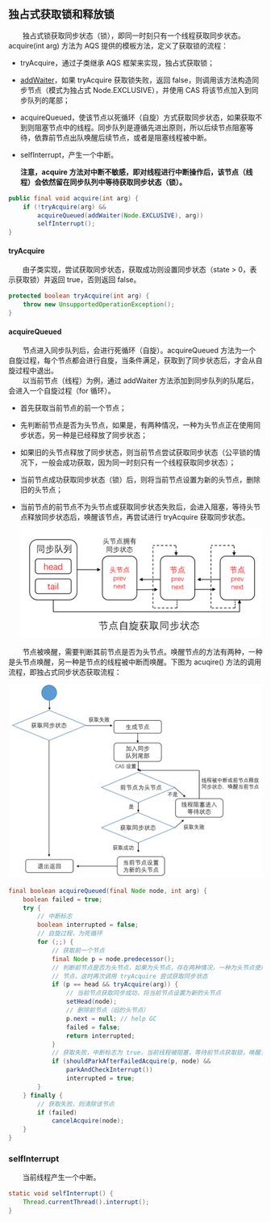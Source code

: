 
## 独占式获取锁和释放锁
　　独占式锁获取同步状态（锁），即同一时刻只有一个线程获取同步状态。acquire(int arg) 方法为 AQS 提供的模板方法，定义了获取锁的流程：

- tryAcquire，通过子类继承 AQS 框架来实现，独占式获取锁；
- [addWaiter](https://github.com/martin-1992/Java-Lock-Notes/tree/master/AQS%20%E6%A1%86%E6%9E%B6%E5%8D%B3%E5%85%B6%E5%AD%90%E7%B1%BB%E6%BA%90%E7%A0%81%E5%88%86%E6%9E%90/AbstractQueuedSynchronizer)，如果 tryAcquire 获取锁失败，返回 false，则调用该方法构造同步节点（模式为独占式 Node.EXCLUSIVE），并使用 CAS 将该节点加入到同步队列的尾部；
- acquireQueued，使该节点以死循环（自旋）方式获取同步状态，如果获取不到则阻塞节点中的线程。同步队列是遵循先进出原则，所以后续节点阻塞等待，依靠前节点出队唤醒后续节点，或者是阻塞线程被中断。
- selfInterrupt，产生一个中断。
  
  **注意，acquire 方法对中断不敏感，即对线程进行中断操作后，该节点（线程）会依然留在同步队列中等待获取同步状态（锁）。**
  
```java
public final void acquire(int arg) {
    if (!tryAcquire(arg) &&
        acquireQueued(addWaiter(Node.EXCLUSIVE), arg))
        selfInterrupt();
}

```

#### tryAcquire
　　由子类实现，尝试获取同步状态，获取成功则设置同步状态（state > 0，表示获取锁）并返回 true，否则返回 false。
  
```java
protected boolean tryAcquire(int arg) {
    throw new UnsupportedOperationException();
}
```

#### acquireQueued
　　节点进入同步队列后，会进行死循环（自旋）。acquireQueued 方法为一个自旋过程，每个节点都会进行自旋，当条件满足，获取到了同步状态后，才会从自旋过程中退出。<br />
　　以当前节点（线程）为例，通过 addWaiter 方法添加到同步队列的队尾后，会进入一个自旋过程（for 循环）。

- 首先获取当前节点的前一个节点；
- 先判断前节点是否为头节点，如果是，有两种情况，一种为头节点正在使用同步状态，另一种是已经释放了同步状态；
- 如果旧的头节点释放了同步状态，则当前节点尝试获取同步状态（公平锁的情况下，一般会成功获取，因为同一时刻只有一个线程获取同步状态）；
- 当前节点成功获取同步状态（锁）后，则将当前节点设置为新的头节点，删除旧的头节点；
- 当前节点的前节点不为头节点或获取同步状态失败后，会进入阻塞，等待头节点释放同步状态后，唤醒该节点，再尝试进行 tryAcquire 获取同步状态。
  
  ![avatar](photo_1.png)
  
　　节点被唤醒，需要判断其前节点是否为头节点。唤醒节点的方法有两种，一种是头节点唤醒，另一种是节点的线程被中断而唤醒。下图为 acuqire() 方法的调用流程，即独占式同步状态获取流程：

![avatar](photo_2.png)

```java
final boolean acquireQueued(final Node node, int arg) {
    boolean failed = true;
    try {
        // 中断标志
        boolean interrupted = false;
        // 自旋过程，为死循环
        for (;;) {
            // 获取前一个节点
            final Node p = node.predecessor();
            // 判断前节点是否为头节点，如果为头节点，存在两种情况，一种为头节点使用同步状态，另一种为头节点已经释放同步状态，为空
            // 节点，这时再次调用 tryAcquire 尝试获取同步状态
            if (p == head && tryAcquire(arg)) {
                // 当前节点获取同步成功，将当前节点设置为新的头节点
                setHead(node);
                // 删除前节点（旧的头节点）
                p.next = null; // help GC
                failed = false;
                return interrupted;
            }
            // 获取失败，中断标志为 true，当前线程被阻塞，等待前节点获取锁，唤醒当前线程
            if (shouldParkAfterFailedAcquire(p, node) &&
                parkAndCheckInterrupt())
                interrupted = true;
        }
    } finally {
        // 获取失败，则清除该节点
        if (failed)
            cancelAcquire(node);
    }
}
```

### selfInterrupt
　　当前线程产生一个中断。

```java
static void selfInterrupt() {
    Thread.currentThread().interrupt();
}
```
